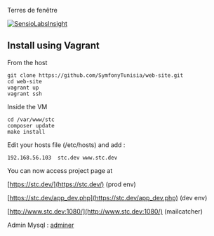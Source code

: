 Terres de fenêtre

[![SensioLabsInsight](https://insight.sensiolabs.com/projects/b942e021-0577-42e7-846e-d21b46b3ee48/big.png)](https://insight.sensiolabs.com/projects/b942e021-0577-42e7-846e-d21b46b3ee48)

Install using Vagrant
---------------------

From the host

    git clone https://github.com/SymfonyTunisia/web-site.git
    cd web-site
    vagrant up
    vagrant ssh


Inside the VM

    cd /var/www/stc
    composer update
    make install


Edit your hosts file (/etc/hosts) and add :

    192.168.56.103  stc.dev www.stc.dev

You can now access project page at

[https://stc.dev/](https://stc.dev/) (prod env)

[https://stc.dev/app_dev.php](https://stc.dev/app_dev.php) (dev env)

[http://www.stc.dev:1080/](http://www.stc.dev:1080/) (mailcatcher)

Admin Mysql : [adminer](http://192.168.56.102/adminer/)

